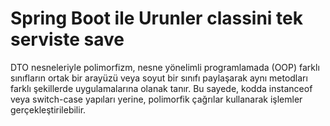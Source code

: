 # Spring Boot ile Urunler classini tek serviste save
 
DTO nesneleriyle polimorfizm, nesne yönelimli programlamada (OOP) farklı sınıfların ortak bir arayüzü veya soyut bir sınıfı paylaşarak aynı metodları farklı şekillerde uygulamalarına olanak tanır. Bu sayede, kodda instanceof veya switch-case yapıları yerine, polimorfik çağrılar kullanarak işlemler gerçekleştirilebilir.
